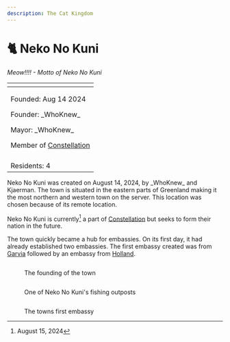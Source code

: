 ```yaml
---
description: The Cat Kingdom
---
```


# 🐈 Neko No Kuni

_Meow!!!! - Motto of Neko No Kuni_

<table data-view="cards"><thead><tr><th></th></tr></thead><tbody><tr><td><p>Founded: Aug 14 2024</p><p>Founder: _WhoKnew_</p><p>Mayor: _WhoKnew_</p><p>Member of <a href="../../nations/present-nations/constellation.md">Constellation</a></p></td></tr><tr><td><img src="../../../../.gitbook/assets/Neko_No_Kuni.png" alt=""></td></tr><tr><td>Residents: 4</td></tr></tbody></table>

Neko No Kuni was created on August 14, 2024, by \_WhoKnew\_ and Kjaerman. The town is situated in the eastern parts of Greenland making it the most northern and western town on the server. This location was chosen because of its remote location.

Neko No Kuni is currently[^1] a part of [Constellation](../../nations/present-nations/constellation.md) but seeks to form their nation in the future.

The town quickly became a hub for embassies. On its first day, it had already established two embassies. The first embassy created was from [Garvia](../garvia/) followed by an embassy from [Holland](amsterdam.md).

<figure><img src="../../../../.gitbook/assets/2024-08-14_17.15.14.png" alt=""><figcaption><p>The founding of the town</p></figcaption></figure>

<figure><img src="../../../../.gitbook/assets/neko1.png" alt=""><figcaption><p>One of Neko No Kuni's fishing outposts</p></figcaption></figure>

<figure><img src="../../../../.gitbook/assets/2024-08-15_18.51.12.png" alt=""><figcaption><p>The towns first embassy</p></figcaption></figure>

[^1]: August 15, 2024
